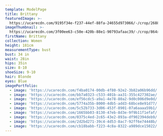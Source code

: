 ```yaml
---
template: ModelPage
title: Brittany
featuredImage: >-
  https://ucarecdn.com/9195f34e-f237-44ef-88fa-24655d973066/-/crop/2688x1016/0,115/-/preview/
imageThumbnail: >-
  https://ucarecdn.com/3f00ee63-c50e-420b-88e1-90793afaac39/-/crop/864x979/191,235/-/preview/
firstName: Brittany
collection: Women
height: 181cm
measurementType: bust
bust: 34 in
waist: 28in
hips: 35in
size: 8-10
shoeSize: 9-10
hair: Blonde
eyes: Blue
imagePortfolio:
  - image: 'https://ucarecdn.com/f4ba0174-00db-4f80-92e2-3b82a06b96dd/'
  - image: 'https://ucarecdn.com/bb7a0323-c533-401b-aa31-355c427302ae/'
  - image: 'https://ucarecdn.com/ef56cdc5-a9a1-4e78-80a2-9d0c006d9e0d/'
  - image: 'https://ucarecdn.com/5774a35b-8000-4db5-add3-68bce8e91d77/'
  - image: 'https://ucarecdn.com/5c52b733-3d06-453f-8901-07a6aaaa59b1/'
  - image: 'https://ucarecdn.com/1665bb03-8130-47eb-8d3e-9f9b11f1efaf/'
  - image: 'https://ucarecdn.com/0375c4ed-2c65-43e2-893a-df902394deb9/'
  - image: 'https://ucarecdn.com/2d2bd271-39c4-4d53-8ac7-92ff6e74448b/'
  - image: 'https://ucarecdn.com/cb18babb-f223-4c8a-8322-a989dce15022/'
---
```


